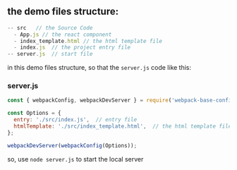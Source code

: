## the demo files structure:

```js
-- src   // the Source Code
  - App.js // the react component
  - index_template.html // the html template file
  - index.js  // the project entry file
-- server.js  // start file

```

in this demo files structure, so that the `server.js` code like this:

### server.js

```js
const { webpackConfig, webpackDevServer } = require('webpack-base-config');

const Options = {
  entry: './src/index.js',  // entry file
  htmlTemplate: './src/index_template.html',  // the html template file
};

webpackDevServer(webpackConfig(Options));

```

so, use `node server.js` to start the local server

